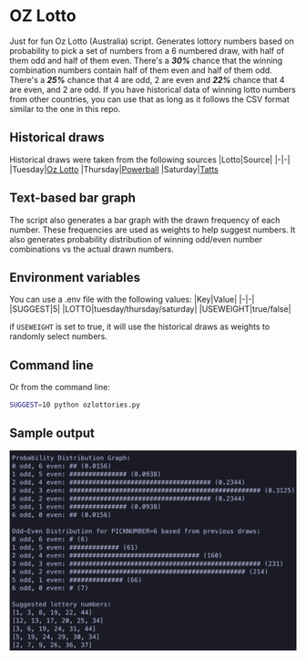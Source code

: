 # OZ Lotto
Just for fun Oz Lotto (Australia) script. Generates lottory numbers based on probability to pick a set of numbers from a 6 numbered draw, with half of them odd and half of them even. There's a ***30%*** chance that the winning combination numbers contain half of them even and half of them odd. There's a ***25%*** chance that 4 are odd, 2 are even and ***22%*** chance that 4 are even, and 2 are odd. If you have historical data of winning lotto numbers from other countries, you can use that as long as it follows the CSV format similar to the one in this repo.

## Historical draws
Historical draws were taken from the following sources
|Lotto|Source|
|-|-|
|Tuesday|[Oz Lotto](https://gnetwork.com.au/oz-lotto-results/)
|Thursday|[Powerball](https://gnetwork.com.au/powerball-results/)
|Saturday|[Tatts](https://gnetwork.com.au/lotto-results/)

## Text-based bar graph
The script also generates a bar graph with the drawn frequency of each number. These frequencies are used as weights to help suggest numbers. It also generates probability distribution of winning odd/even number combinations vs the actual drawn numbers.

## Environment variables
You can use a .env file with the following values:
|Key|Value|
|-|-|
|SUGGEST|5|
|LOTTO|tuesday/thursday/saturday|
|USEWEIGHT|true/false|

if ```USEWEIGHT``` is set to true, it will use the historical draws as weights to randomly select numbers.

## Command line
Or from the command line:
```bash
SUGGEST=10 python ozlottories.py
```

## Sample output
![Sample output of the script](https://raw.githubusercontent.com/111110100/ozlottopy/main/sample.png)